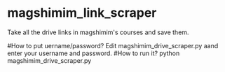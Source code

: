 # magshimim_link_scraper
Take all the drive links in magshimim's courses and save them.

#How to put uername/password?
Edit magshimim_drive_scraper.py aand enter your username and password.
#How to run it?
python magshimim_drive_scraper.py